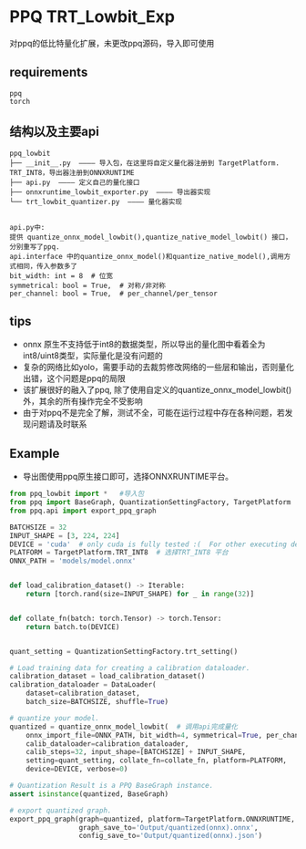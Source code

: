# PPQ TRT_Lowbit_Exp

对ppq的低比特量化扩展，未更改ppq源码，导入即可使用

## requirements

```text
ppq
torch
```
## 结构以及主要api

```text
ppq_lowbit
├── __init__.py  ———— 导入包，在这里将自定义量化器注册到 TargetPlatform.
TRT_INT8，导出器注册到ONNXRUNTIME
├── api.py  ———— 定义自己的量化接口
├── onnxruntime_lowbit_exporter.py  ———— 导出器实现
└── trt_lowbit_quantizer.py  ———— 量化器实现


api.py中:
提供 quantize_onnx_model_lowbit(),quantize_native_model_lowbit() 接口，分别重写了ppq.
api.interface 中的quantize_onnx_model()和quantize_native_model(),调用方式相同，传入参数多了
bit_width: int = 8  # 位宽
symmetrical: bool = True,  # 对称/非对称
per_channel: bool = True,  # per_channel/per_tensor
```

## tips
- onnx 原生不支持低于int8的数据类型，所以导出的量化图中看着全为int8/uint8类型，实际量化是没有问题的
- 复杂的网络比如yolo，需要手动的去裁剪修改网络的一些层和输出，否则量化出错，这个问题是ppq的局限
- 该扩展很好的融入了ppq, 除了使用自定义的quantize_onnx_model_lowbit()外，其余的所有操作完全不受影响
- 由于对ppq不是完全了解，测试不全，可能在运行过程中存在各种问题，若发现问题请及时联系

## Example

- 导出图使用ppq原生接口即可，选择ONNXRUNTIME平台。

```python
from ppq_lowbit import *   #导入包
from ppq import BaseGraph, QuantizationSettingFactory, TargetPlatform
from ppq.api import export_ppq_graph

BATCHSIZE = 32
INPUT_SHAPE = [3, 224, 224]
DEVICE = 'cuda'  # only cuda is fully tested :(  For other executing device there might be bugs.
PLATFORM = TargetPlatform.TRT_INT8  # 选择TRT_INT8 平台
ONNX_PATH = 'models/model.onnx'


def load_calibration_dataset() -> Iterable:
    return [torch.rand(size=INPUT_SHAPE) for _ in range(32)]


def collate_fn(batch: torch.Tensor) -> torch.Tensor:
    return batch.to(DEVICE)


quant_setting = QuantizationSettingFactory.trt_setting()

# Load training data for creating a calibration dataloader.
calibration_dataset = load_calibration_dataset()
calibration_dataloader = DataLoader(
    dataset=calibration_dataset,
    batch_size=BATCHSIZE, shuffle=True)

# quantize your model.
quantized = quantize_onnx_model_lowbit(  # 调用api完成量化
    onnx_import_file=ONNX_PATH, bit_width=4, symmetrical=True, per_channel=True,
    calib_dataloader=calibration_dataloader,
    calib_steps=32, input_shape=[BATCHSIZE] + INPUT_SHAPE,
    setting=quant_setting, collate_fn=collate_fn, platform=PLATFORM,
    device=DEVICE, verbose=0)

# Quantization Result is a PPQ BaseGraph instance.
assert isinstance(quantized, BaseGraph)

# export quantized graph.
export_ppq_graph(graph=quantized, platform=TargetPlatform.ONNXRUNTIME,
                 graph_save_to='Output/quantized(onnx).onnx',
                 config_save_to='Output/quantized(onnx).json')
```